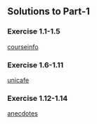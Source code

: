 ## Solutions to Part-1

### Exercise 1.1-1.5

[courseinfo](./courseinfo)

### Exercise 1.6-1.11

[unicafe](./unicafe)

### Exercise 1.12-1.14

[anecdotes](./anecdotes)